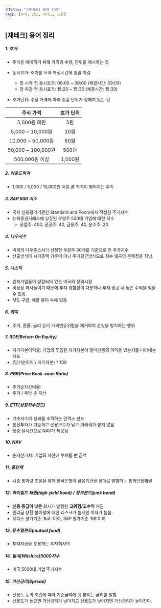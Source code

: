 ```yaml
---
ㅇTitle: "[재테크] 용어 정리"
Tags: [주식, 펀드, 재테크, 금융]
---
```




## [재테크] 용어 정리

##### 1. 호가

- 주식을 매매하기 위해 가격과 수량, 단위를 제시하는 것

- 동시호가: 호가를 모아 특정시간에 일괄 체결
  - 장 시작 전 동시호가: 08:00 ~ 09:00 (체결시간: 09:00)
  - 장 마감 전 동시호가: 15:20 ~ 15:30 (체결시간: 15:30)
- 호가단위: 주당 가격에 따라 증감 단위가 정해져 있는 것

|     주식 가격      | 호가 단위 |
| :----------------: | :-------: |
|    5,000원 미만    |    5원    |
|  5,000 ~ 10,000원  |   10원    |
| 10,000 ~ 50,000원  |   50원    |
| 50,000 ~ 100,000원 |   500원   |
|   500,000원 이상   |  1,000원  |

##### 2. 라운드피겨

- 1,000 / 5,000 / 10,000원 처럼 끝 가격이 떨어지는 주가



##### 3. S&P 500 지수

- 국제 신용평가기관인 Standard and Poors에서 작성한 주가지수
- 뉴욕증권거래소에 상장된 우량주 500대 기업에 대한 지수
  - 공업주: 400, 공공주: 40, 금융주: 40, 운수주: 20



##### 4. 다우지수

- 미국의 다우존스사가 선정한 우량주 30개를 기준으로 한 주가지수
- 산출방식이 시가총액 기준이 아닌 주가평균방식으로 지수 왜곡의 문제점을 지님.



##### 5. 나스닥

- 벤처기업들이 상장되어 있는 미국의 장외시장
- 비상장 회사들이기 때문에 투자 위험성이 다분하나 투자 성공 시 높은 수익을 얻을 수 있음.
- MS, 구글, 애플 등이 속해 있음



##### 6. 헤지

- 주가, 환율, 금리 등의 가격변동위험을 제거하여 손실을 방지하는 행위



##### 7. ROE(Return On Equity)

- 자기자본이익률: 기업의 투입한 자기자본이 얼마만큼의 이익을 냈는지를 나타내는 지표
- (당기순이익 / 자기자본) * 100



##### 8. PBR(Price Book-vaue Ratio)

- 주가순자산비율: 
- 주가 / 주당 순 자산



##### 9. ETF(상장지수펀드)

- 기초지수의 성과를 추적하는 인덱스 펀드
- 분산투자가 가능하고 운용보수가 낮고 거래세가 붙지 않음
- 장중 실시간으로 NAV가 제공됨



##### 10. NAV

- 순자산가치: 기업의 자산에 부채를 뺀 금액



##### 11. 통안채

- 시중 통화량 조절을 위해 한국은행이 금융기관을 상대로 발행하는 통화안정채권



##### 12. 하이일드 채권(high yield bond) / 정크본드(junk bond)

- **신용 등급이 낮은** 회사가 발행한 **고위험/고수익** 채권
- 원리금 상환 불이행에 대한 리스크가 높지만 이자가 높음
- 무디스 평가기준 'Ba1' 이하, S&P 평가기준 'BB'이하



##### 13. 뮤추얼펀드(mutual fund)

- 투자자금을 운용하는 투자회사의 



##### 14. 윌셔(Wilshire)5000지수

- 미국 5000대 기업 주가지수



##### 15. 가산금리(Spread)

- 신용도 등의 조건에 따라 기준금리에 덧 붙이는 금리를 말함
- 신용도가 높으면 가산금리가 낮아지고 신용도가 낮아지면 가산금리가 높아진다.

